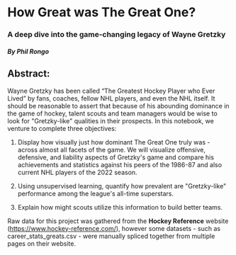 <h1>How Great was The Great One?</h1>
<h3>A deep dive into the game-changing legacy of Wayne Gretzky</h3>
<h5>By Phil Rongo</h5>


<h2>Abstract:</h2>
Wayne Gretzky has been called “The Greatest Hockey Player who Ever Lived” by fans, coaches, fellow NHL players, and even the NHL itself. It should be reasonable to assert that because of his abounding dominance in the game of hockey, talent scouts and team managers would be wise to look for "Gretzky-like" qualities in their prospects. In this notebook, we venture to complete three objectives:

1. Display how visually just how dominant The Great One truly was - across almost all facets of the game. We will visualize offensive, defensive, and liability aspects of Gretzky's game and compare his achievements and statistics against his peers of the 1986-87 and also current NHL players of the 2022 season.

2. Using unsupervised learning, quantify how prevalent are "Gretzky-like" performance among the league's all-time superstars.

3. Explain how might scouts utilize this information to build better teams.

Raw data for this project was gathered from the **Hockey Reference** website (https://www.hockey-reference.com/), however some datasets - such as career_stats_greats.csv - were manually spliced together from multiple pages on their website.